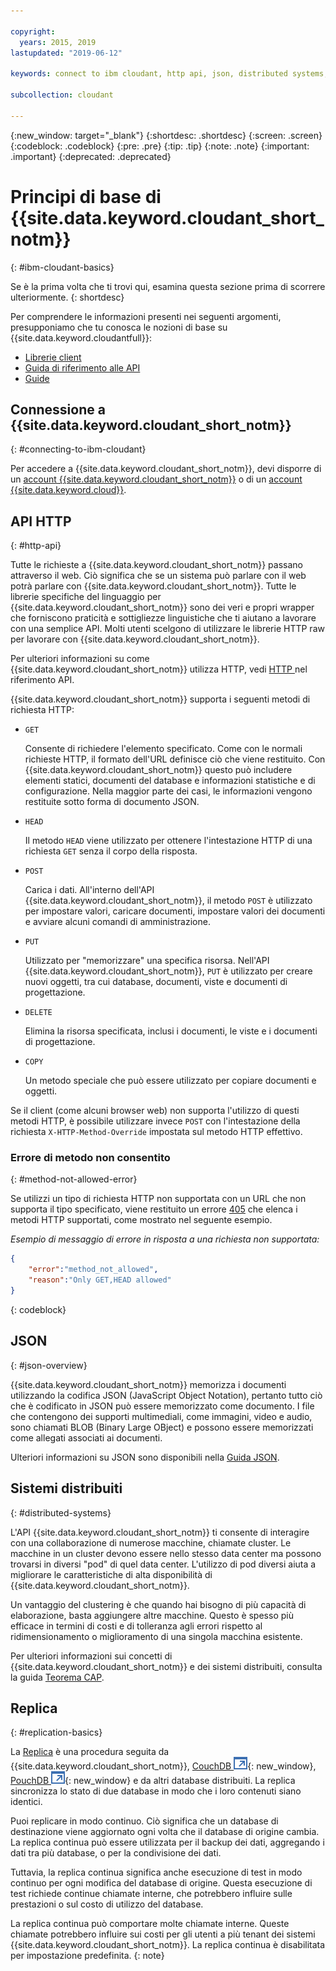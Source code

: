```yaml
---

copyright:
  years: 2015, 2019
lastupdated: "2019-06-12"

keywords: connect to ibm cloudant, http api, json, distributed systems, replication

subcollection: cloudant

---
```


{:new_window: target="_blank"}
{:shortdesc: .shortdesc}
{:screen: .screen}
{:codeblock: .codeblock}
{:pre: .pre}
{:tip: .tip}
{:note: .note}
{:important: .important}
{:deprecated: .deprecated}

<!-- Acrolinx: 2018-05-07 -->

# Principi di base di {{site.data.keyword.cloudant_short_notm}}
{: #ibm-cloudant-basics}

Se è la prima volta che ti trovi qui,
esamina questa sezione prima di scorrere ulteriormente.
{: shortdesc}

Per comprendere le informazioni presenti nei seguenti argomenti, presupponiamo che tu conosca le nozioni di base su {{site.data.keyword.cloudantfull}}: 

- [Librerie client](/docs/services/Cloudant?topic=cloudant-client-libraries#client-libraries)
- [Guida di riferimento alle API](/docs/services/Cloudant?topic=cloudant-api-reference-overview#api-reference-overview)
- [Guide](/docs/services/Cloudant?topic=cloudant-authorized-curl-acurl-#authorized-curl-acurl-)

## Connessione a {{site.data.keyword.cloudant_short_notm}}
{: #connecting-to-ibm-cloudant}

Per accedere a {{site.data.keyword.cloudant_short_notm}},
devi disporre di un [account {{site.data.keyword.cloudant_short_notm}}](/docs/services/Cloudant?topic=cloudant-ibm-cloudant.com#enterprise-plan)
o di un [account {{site.data.keyword.cloud}}](https://cloud.ibm.com/login).

## API HTTP
{: #http-api}

Tutte le richieste a {{site.data.keyword.cloudant_short_notm}} passano attraverso il web.
Ciò significa che se un sistema può parlare con il web potrà parlare con {{site.data.keyword.cloudant_short_notm}}.
Tutte le librerie specifiche del linguaggio per {{site.data.keyword.cloudant_short_notm}} sono dei veri e propri wrapper che forniscono
praticità e sottigliezze linguistiche che ti aiutano a lavorare con una semplice API.
Molti utenti scelgono di utilizzare le librerie HTTP raw per lavorare con {{site.data.keyword.cloudant_short_notm}}.

Per ulteriori informazioni su come {{site.data.keyword.cloudant_short_notm}} utilizza HTTP, vedi [HTTP ](/docs/services/Cloudant?topic=cloudant-http#http) nel riferimento API.

{{site.data.keyword.cloudant_short_notm}} supporta i seguenti metodi di richiesta HTTP:

-   `GET`

    Consente di richiedere l'elemento specificato.
    Come con le normali richieste HTTP,
    il formato dell'URL definisce ciò che viene restituito.
    Con {{site.data.keyword.cloudant_short_notm}} questo può includere elementi statici,
    documenti del database
    e informazioni statistiche e di configurazione.
    Nella maggior parte dei casi, le informazioni vengono restituite sotto forma di documento JSON.

-   `HEAD`

    Il metodo `HEAD` viene utilizzato per ottenere l'intestazione HTTP di una richiesta `GET` senza il corpo della risposta.

-   `POST`

    Carica i dati.
    All'interno dell'API {{site.data.keyword.cloudant_short_notm}},
    il metodo `POST` è utilizzato per impostare valori,
    caricare documenti,
    impostare valori dei documenti
    e avviare alcuni comandi di amministrazione.

-   `PUT`

    Utilizzato per "memorizzare" una specifica risorsa.
    Nell'API {{site.data.keyword.cloudant_short_notm}},
    `PUT` è utilizzato per creare nuovi oggetti,
    tra cui database,
    documenti,
    viste
    e documenti di progettazione.

-   `DELETE`

    Elimina la risorsa specificata,
    inclusi i documenti,
    le viste
    e i documenti di progettazione.

-   `COPY`

    Un metodo speciale che può essere utilizzato per copiare documenti e oggetti.

Se il client (come alcuni browser web) non supporta l'utilizzo di questi metodi HTTP,
è possibile utilizzare invece `POST` con l'intestazione della richiesta `X-HTTP-Method-Override` impostata sul metodo HTTP effettivo.

### Errore di metodo non consentito
{: #method-not-allowed-error}

Se utilizzi un tipo di richiesta HTTP non supportata con un URL che non supporta il tipo specificato,
viene restituito un errore [405](/docs/services/Cloudant?topic=cloudant-http#http-status-codes)
che elenca i metodi HTTP supportati, come mostrato nel seguente esempio.

_Esempio di messaggio di errore in risposta a una richiesta non supportata:_

```json
{
    "error":"method_not_allowed",
    "reason":"Only GET,HEAD allowed"
}
```
{: codeblock}

## JSON
{: #json-overview}

{{site.data.keyword.cloudant_short_notm}} memorizza i documenti utilizzando la codifica JSON (JavaScript Object Notation),
pertanto tutto ciò che è codificato in JSON può essere memorizzato come documento.
I file che contengono dei supporti multimediali,
come immagini,
video
e audio,
sono chiamati BLOB (Binary Large OBject)
e possono essere memorizzati come allegati associati ai documenti.

Ulteriori informazioni su JSON sono disponibili nella [Guida JSON](/docs/services/Cloudant?topic=cloudant-json#json).

## Sistemi distribuiti
{: #distributed-systems}

L'API {{site.data.keyword.cloudant_short_notm}} ti consente di interagire con una collaborazione di numerose macchine,
chiamate cluster.
Le macchine in un cluster devono essere nello stesso data center
ma possono trovarsi in diversi "pod" di quel data center.
L'utilizzo di pod diversi aiuta a migliorare le caratteristiche di alta disponibilità di {{site.data.keyword.cloudant_short_notm}}.

Un vantaggio del clustering è che quando hai bisogno di più capacità di elaborazione,
basta aggiungere altre macchine.
Questo è spesso più efficace in termini di costi e di tolleranza agli errori rispetto al ridimensionamento o miglioramento di una singola macchina esistente.

Per ulteriori informazioni sui concetti di {{site.data.keyword.cloudant_short_notm}} e dei sistemi distribuiti,
consulta la guida [Teorema CAP](/docs/services/Cloudant?topic=cloudant-cap-theorem#cap-theorem).

## Replica
{: #replication-basics}

La [Replica](/docs/services/Cloudant?topic=cloudant-replication-api#replication-api) è una procedura seguita da {{site.data.keyword.cloudant_short_notm}},
[CouchDB ![Icona link esterno](../images/launch-glyph.svg "Icona link esterno")](http://couchdb.apache.org/){: new_window},
[PouchDB ![Icona link esterno](../images/launch-glyph.svg "Icona link esterno")](http://pouchdb.com/){: new_window}
e da altri database distribuiti.
La replica sincronizza lo stato di due database in modo che i loro contenuti siano identici.

Puoi replicare in modo continuo.
Ciò significa che un database di destinazione viene aggiornato ogni volta che il database di origine cambia.
La replica continua può essere utilizzata per il backup dei dati,
aggregando i dati tra più database,
o per la condivisione dei dati.

Tuttavia,
la replica continua significa anche esecuzione di test in modo continuo per ogni modifica del database di origine.
Questa esecuzione di test richiede continue chiamate interne, che potrebbero
influire sulle prestazioni o sul costo di utilizzo del database.

La replica continua può comportare molte chiamate interne. Queste chiamate potrebbero influire sui costi per gli utenti a più tenant dei sistemi {{site.data.keyword.cloudant_short_notm}}. La replica continua è disabilitata per impostazione predefinita.
{: note}

